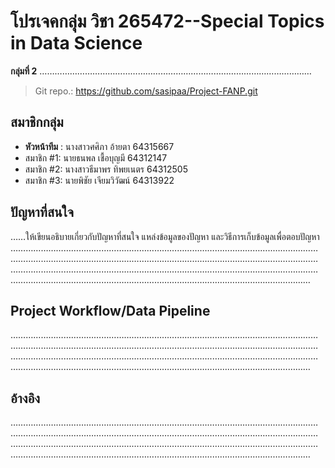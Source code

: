 # โปรเจคกลุ่ม วิชา  265472--Special Topics in Data Science

**กลุ่มที่ 2** ………………………………………………………………………………………………
> Git repo.: https://github.com/sasipaa/Project-FANP.git
## สมาชิกกลุ่ม
- **หัวหน้าทีม** : 	นางสาวศศิภา อ้ายตา 64315667
- สมาชิก #1:      นายธนพล เชื้อบุญมี 64312147
- สมาชิก #2:      นางสาวธีมาพร ทิพยเนตร 64312505
- สมาชิก #3:      นายพิชัย เจียมวิวัฒน์ 64313922

## ปัญหาที่สนใจ
……ให้เขียนอธิบายเกี่ยวกับปัญหาที่สนใจ แหล่งข้อมูลของปัญหา และวิธีการเก็บข้อมูลเพื่อตอบปัญหา …………………………………………………………………………………………..………………………………………………………………………………………………..………………………………………………………………………………………………..………………………………………………………………………………………………..……………………………………………

## Project Workflow/Data Pipeline
…………………………………………………………………………………………..………………………………………………………………………………………………..………………………………………………………………………………………………..………………………………………………………………………………………………..……………………………………………

## อ้างอิง
…………………………………………………………………………………………..………………………………………………………………………………………………..………………………………………………………………………………………………..………………………………………………………………………………………………..……………………………………………
